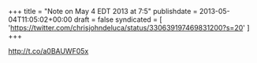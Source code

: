 +++
title = "Note on May 4 EDT 2013 at 7:5"
publishdate = 2013-05-04T11:05:02+00:00
draft = false
syndicated = [ 'https://twitter.com/chrisjohndeluca/status/330639197469831200?s=20' ]
+++

http://t.co/a0BAUWF05x
